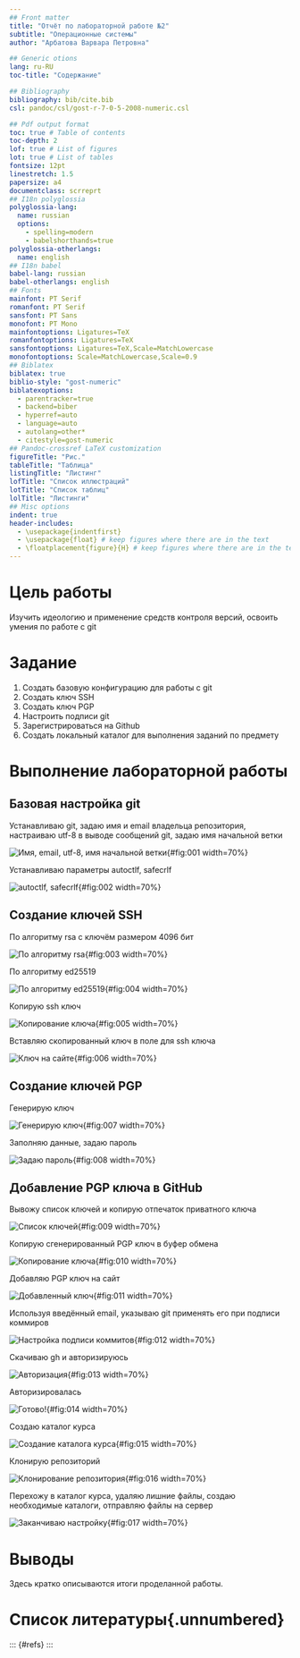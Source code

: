 ```yaml
---
## Front matter
title: "Отчёт по лабораторной работе №2"
subtitle: "Операционные системы"
author: "Арбатова Варвара Петровна"

## Generic otions
lang: ru-RU
toc-title: "Содержание"

## Bibliography
bibliography: bib/cite.bib
csl: pandoc/csl/gost-r-7-0-5-2008-numeric.csl

## Pdf output format
toc: true # Table of contents
toc-depth: 2
lof: true # List of figures
lot: true # List of tables
fontsize: 12pt
linestretch: 1.5
papersize: a4
documentclass: scrreprt
## I18n polyglossia
polyglossia-lang:
  name: russian
  options:
	- spelling=modern
	- babelshorthands=true
polyglossia-otherlangs:
  name: english
## I18n babel
babel-lang: russian
babel-otherlangs: english
## Fonts
mainfont: PT Serif
romanfont: PT Serif
sansfont: PT Sans
monofont: PT Mono
mainfontoptions: Ligatures=TeX
romanfontoptions: Ligatures=TeX
sansfontoptions: Ligatures=TeX,Scale=MatchLowercase
monofontoptions: Scale=MatchLowercase,Scale=0.9
## Biblatex
biblatex: true
biblio-style: "gost-numeric"
biblatexoptions:
  - parentracker=true
  - backend=biber
  - hyperref=auto
  - language=auto
  - autolang=other*
  - citestyle=gost-numeric
## Pandoc-crossref LaTeX customization
figureTitle: "Рис."
tableTitle: "Таблица"
listingTitle: "Листинг"
lofTitle: "Список иллюстраций"
lotTitle: "Список таблиц"
lolTitle: "Листинги"
## Misc options
indent: true
header-includes:
  - \usepackage{indentfirst}
  - \usepackage{float} # keep figures where there are in the text
  - \floatplacement{figure}{H} # keep figures where there are in the text
---
```


# Цель работы

Изучить идеологию и применение средств контроля версий, освоить умения по работе с git

# Задание

1. Создать базовую конфигурацию для работы с git
2. Создать ключ SSH
3. Создать ключ PGP
4. Настроить подписи git
5. Зарегистрироваться на Github
6. Создать локальный каталог для выполнения заданий по предмету

# Выполнение лабораторной работы

## Базовая настройка git
Устанавливаю git, задаю имя и email владельца репозитория, настраиваю utf-8 в выводе сообщений git, задаю имя начальной ветки

![Имя, email, utf-8, имя начальной ветки](image/1.jpg){#fig:001 width=70%}

Устанавливаю параметры autoctlf, safecrlf

![autoctlf, safecrlf](image/2.jpg){#fig:002 width=70%}

## Создание ключей SSH

По алгоритму rsa с ключём размером 4096 бит

![По алгоритму rsa](image/3.jpg){#fig:003 width=70%}

По алгоритму ed25519

![По алгоритму ed25519](image/4.jpg){#fig:004 width=70%}

Копирую ssh ключ

![Копирование ключа](image/5.jpg){#fig:005 width=70%}

Вставляю скопированный ключ в поле для ssh ключа

![Ключ на сайте](image/6.jpg){#fig:006 width=70%}

## Создание ключей PGP

Генерирую ключ

![Генерирую ключ](image/7.jpg){#fig:007 width=70%}

Заполняю данные, задаю пароль

![Задаю пароль](image/8.jpg){#fig:008 width=70%}

## Добавление PGP ключа в GitHub

Вывожу список ключей и копирую отпечаток приватного ключа

![Список ключей](image/9.jpg){#fig:009 width=70%}

Копирую сгенерированный PGP ключ в буфер обмена

![Копирование ключа](image/10.jpg){#fig:010 width=70%}

Добавляю PGP ключ на сайт

![Добавленный ключ](image/11.jpg){#fig:011 width=70%}

Используя введённый email, указываю git применять его при подписи коммиров

![Настройка подписи коммитов](image/12.jpg){#fig:012 width=70%}

Скачиваю gh и авторизируюсь

![Авторизация](image/13.jpg){#fig:013 width=70%}

Авторизировалась

![Готово!](image/14.jpg){#fig:014 width=70%}

Создаю каталог курса

![Создание каталога курса](image/15.jpg){#fig:015 width=70%}

Клонирую репозиторий

![Клонирование репозитория](image/16.jpg){#fig:016 width=70%}

Перехожу в каталог курса, удаляю лишние файлы, создаю необходимые каталоги, отправляю файлы на сервер

![Заканчиваю настройку](image/17.jpg){#fig:017 width=70%}

# Выводы

Здесь кратко описываются итоги проделанной работы.

# Список литературы{.unnumbered}

::: {#refs}
:::
